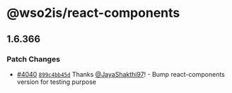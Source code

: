 # @wso2is/react-components

## 1.6.366

### Patch Changes

- [#4040](https://github.com/wso2/identity-apps/pull/4040) [`899c4bb45d`](https://github.com/wso2/identity-apps/commit/899c4bb45d836945f8fc0d7acfb8c1c624384d53) Thanks [@JayaShakthi97](https://github.com/JayaShakthi97)! - Bump react-components version for testing purpose
